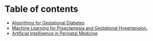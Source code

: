 # Table of contents

* [Algorithms for Gestational Diabetes](README.md)
* [Machine Learning for Preeclampsia and Gestational Hypertension.](machine-learning-for-preeclampsia-and-gestational-hypertension..md)
* [Artificial Intelligence in Perinatal Medicine](artificial-intelligence-in-perinatal-medicine.md)

